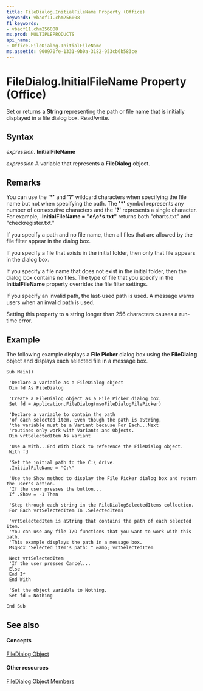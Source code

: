 ```yaml
---
title: FileDialog.InitialFileName Property (Office)
keywords: vbaof11.chm256008
f1_keywords:
- vbaof11.chm256008
ms.prod: MULTIPLEPRODUCTS
api_name:
- Office.FileDialog.InitialFileName
ms.assetid: 900970fe-1331-9b0a-3182-953cb6b583ce
---
```



# FileDialog.InitialFileName Property (Office)

Set or returns a  **String** representing the path or file name that is initially displayed in a file dialog box. Read/write.


## Syntax

 _expression_. **InitialFileName**

 _expression_ A variable that represents a **FileDialog** object.


## Remarks

You can use the  **'*'** and **'?'** wildcard characters when specifying the file name but not when specifying the path. The **'*'** symbol represents any number of consecutive characters and the **'?'** represents a single character. For example, **.InitialFileName = "c:\c*s.txt"** returns both "charts.txt" and "checkregister.txt."

If you specify a path and no file name, then all files that are allowed by the file filter appear in the dialog box.

If you specify a file that exists in the initial folder, then only that file appears in the dialog box.

If you specify a file name that does not exist in the initial folder, then the dialog box contains no files. The type of file that you specify in the  **InitialFileName** property overrides the file filter settings.

If you specify an invalid path, the last-used path is used. A message warns users when an invalid path is used.

Setting this property to a string longer than 256 characters causes a run-time error.


## Example

The following example displays a  **File Picker** dialog box using the **FileDialog** object and displays each selected file in a message box.


```
Sub Main() 
 
 'Declare a variable as a FileDialog object 
 Dim fd As FileDialog 
 
 'Create a FileDialog object as a File Picker dialog box. 
 Set fd = Application.FileDialog(msoFileDialogFilePicker) 
 
 'Declare a variable to contain the path 
 'of each selected item. Even though the path is aString, 
 'the variable must be a Variant because For Each...Next 
 'routines only work with Variants and Objects. 
 Dim vrtSelectedItem As Variant 
 
 'Use a With...End With block to reference the FileDialog object. 
 With fd 
 
 'Set the initial path to the C:\ drive. 
 .InitialFileName = "C:\" 
 
 'Use the Show method to display the File Picker dialog box and return the user's action. 
 'If the user presses the button... 
 If .Show = -1 Then 
 
 'Step through each string in the FileDialogSelectedItems collection. 
 For Each vrtSelectedItem In .SelectedItems 
 
 'vrtSelectedItem is aString that contains the path of each selected item. 
 'You can use any file I/O functions that you want to work with this path. 
 'This example displays the path in a message box. 
 MsgBox "Selected item's path: " &amp; vrtSelectedItem 
 
 Next vrtSelectedItem 
 'If the user presses Cancel... 
 Else 
 End If 
 End With 
 
 'Set the object variable to Nothing. 
 Set fd = Nothing 
 
End Sub 

```


## See also


#### Concepts


[FileDialog Object](filedialog-object-office.md)
#### Other resources


[FileDialog Object Members](filedialog-members-office.md)

